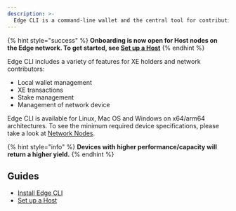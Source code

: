 ```yaml
---
description: >-
  Edge CLI is a command-line wallet and the central tool for contributing computing power to the network.
---
```


{% hint style="success" %}
**Onboarding is now open for Host nodes on the Edge network. To get started, see [Set up a Host](set-up-a-host.md)**
{% endhint %}

Edge CLI includes a variety of features for XE holders and network contributors:

- Local wallet management
- XE transactions
- Stake management
- Management of network device

Edge CLI is available for Linux, Mac OS and Windows on x64/arm64 architectures. To see the minimum required device specifications, please take a look at [Network Nodes](https://wiki.edge.network/contributing-to-the-network/network-nodes).

{% hint style="info" %}
**Devices with higher performance/capacity will return a higher yield.**
{% endhint %}

## Guides

* [Install Edge CLI](install.md)
* [Set up a Host](set-up-a-host.md)

